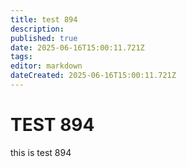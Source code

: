 ```yaml
---
title: test 894
description: 
published: true
date: 2025-06-16T15:00:11.721Z
tags: 
editor: markdown
dateCreated: 2025-06-16T15:00:11.721Z
---
```


# TEST 894
this is test 894
